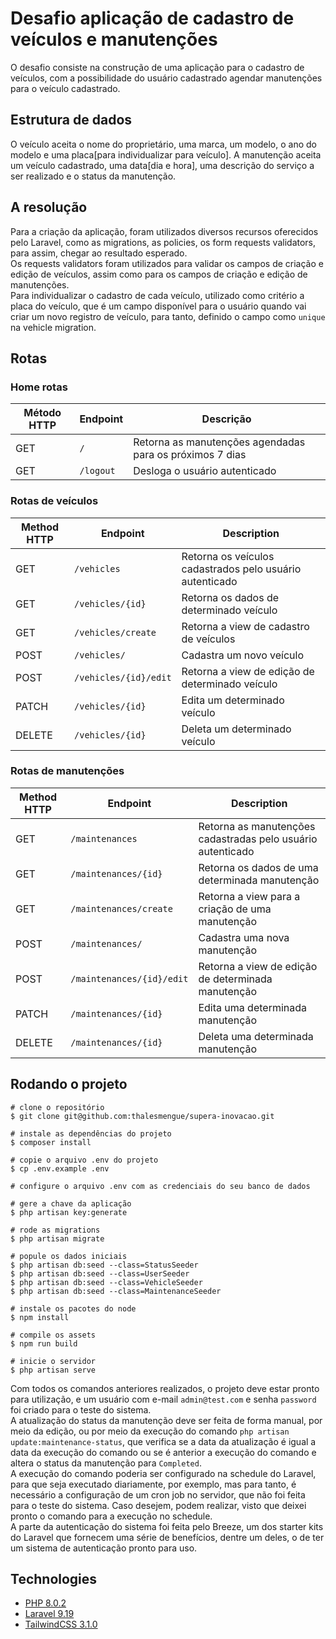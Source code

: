 # Desafio aplicação de cadastro de veículos e manutenções
O desafio consiste na construção de uma aplicação para o cadastro de veículos, com a possibilidade do usuário cadastrado agendar 
manutenções para o veículo cadastrado.

## Estrutura de dados

O veículo aceita o nome do proprietário, uma marca, um modelo, o ano do modelo e uma placa[para individualizar para veículo]. A manutenção aceita um veículo cadastrado, uma data[dia e hora], uma descrição
do serviço a ser realizado e o status da manutenção.

## A resolução
Para a criação da aplicação, foram utilizados diversos recursos oferecidos pelo Laravel, como as migrations, as policies,
os form requests validators, para assim, chegar ao resultado esperado.
<br>
Os requests validators foram utilizados para validar os campos de criação e edição de veículos, assim como para
os campos de criação e edição de manutenções.
<br>
Para individualizar o cadastro de cada veículo, utilizado como critério a placa do veículo, que é um campo disponível para o usuário
quando vai criar um novo registro de veículo, para tanto, definido o campo como `unique` na vehicle migration.

## Rotas

### Home rotas

| Método HTTP | Endpoint  | Descrição                                                |
|-------------|-----------|----------------------------------------------------------|
| GET         | `/`       | Retorna as manutenções agendadas para os próximos 7 dias |
| GET         | `/logout` | Desloga o usuário autenticado                            |

### Rotas de veículos

| Method HTTP | Endpoint              | Description                                              |
|-------------|-----------------------|----------------------------------------------------------|
| GET         | `/vehicles`           | Retorna os veículos cadastrados pelo usuário autenticado |
| GET         | `/vehicles/{id}`      | Retorna os dados de determinado veículo                  |
| GET         | `/vehicles/create`    | Retorna a view de cadastro de veículos                   |
| POST        | `/vehicles/`          | Cadastra um novo veículo                                 |
| POST        | `/vehicles/{id}/edit` | Retorna a view de edição de determinado veículo          |
| PATCH       | `/vehicles/{id}`      | Edita um determinado veículo                             |
| DELETE      | `/vehicles/{id}`      | Deleta um determinado veículo                            |

### Rotas de manutenções

| Method HTTP | Endpoint                  | Description                                                 |
|-------------|---------------------------|-------------------------------------------------------------|
| GET         | `/maintenances`           | Retorna as manutenções cadastradas pelo usuário autenticado |
| GET         | `/maintenances/{id}`      | Retorna os dados de uma determinada manutenção              |
| GET         | `/maintenances/create`    | Retorna a view para a criação de uma manutenção             |
| POST        | `/maintenances/`          | Cadastra uma nova manutenção                                |
| POST        | `/maintenances/{id}/edit` | Retorna a view de edição de determinada manutenção          |
| PATCH       | `/maintenances/{id}`      | Edita uma determinada manutenção                            |
| DELETE      | `/maintenances/{id}`      | Deleta uma determinada manutenção                           |



## Rodando o projeto
```
# clone o repositório
$ git clone git@github.com:thalesmengue/supera-inovacao.git

# instale as dependências do projeto
$ composer install

# copie o arquivo .env do projeto
$ cp .env.example .env

# configure o arquivo .env com as credenciais do seu banco de dados

# gere a chave da aplicação
$ php artisan key:generate

# rode as migrations
$ php artisan migrate

# popule os dados iniciais
$ php artisan db:seed --class=StatusSeeder
$ php artisan db:seed --class=UserSeeder
$ php artisan db:seed --class=VehicleSeeder
$ php artisan db:seed --class=MaintenanceSeeder

# instale os pacotes do node
$ npm install

# compile os assets
$ npm run build

# inicie o servidor
$ php artisan serve
```

Com todos os comandos anteriores realizados, o projeto deve estar pronto para utilização, e um
usuário com e-mail `admin@test.com` e senha `password` foi criado para o teste do sistema.
<br>
A atualização do status da manutenção deve ser feita de forma manual, por meio da edição, ou por meio da execução do
comando `php artisan update:maintenance-status`, que verifica se a data da atualização é igual a data da execução do comando
ou se é anterior a execução do comando e altera o status da manutenção para `Completed`.
<br>
A execução do comando poderia ser configurado na schedule do Laravel, para que seja executado diariamente, por exemplo, mas
para tanto, é necessário a configuração de um cron job no servidor, que não foi feita para o teste do sistema. Caso desejem, podem realizar,
visto que deixei pronto o comando para a execução no schedule.
<br> 
A parte da autenticação do sistema foi feita pelo Breeze, um dos starter kits do Laravel que fornecem uma série de benefícios,
dentre um deles, o de ter um sistema de autenticação pronto para uso.

## Technologies

- [PHP 8.0.2](https://www.php.net/docs.php)
- [Laravel 9.19](https://laravel.com/docs/9.x/installation)
- [TailwindCSS 3.1.0](https://tailwindcss.com/docs/installation)
